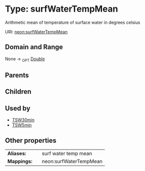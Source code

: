 
# Type: surfWaterTempMean


Arithmetic mean of temperature of surface water in degrees celsius

URI: [neon:surfWaterTempMean](https://data.neonscience.org/surfWaterTempMean)


## Domain and Range

None ->  <sub>OPT</sub> [Double](types/Double.md)

## Parents


## Children


## Used by

 * [TSW30min](TSW30min.md)
 * [TSW5min](TSW5min.md)

## Other properties

|  |  |  |
| --- | --- | --- |
| **Aliases:** | | surf water temp mean |
| **Mappings:** | | neon:surfWaterTempMean |

